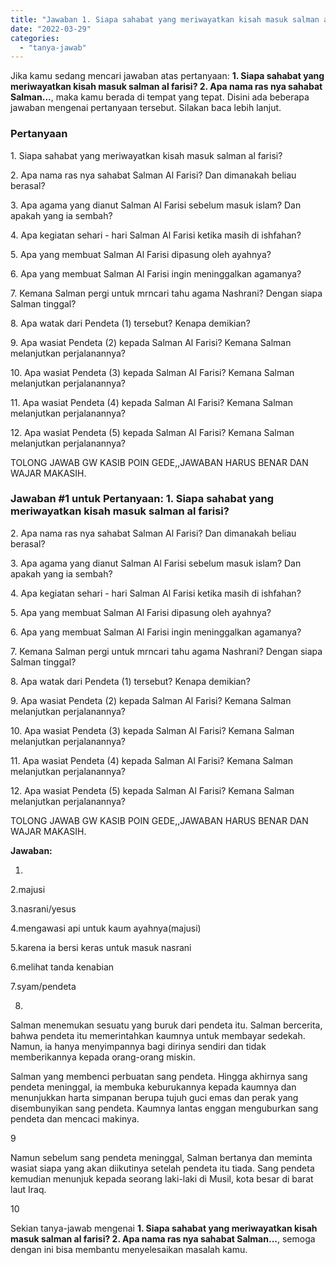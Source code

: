 ```yaml
---
title: "Jawaban 1. Siapa sahabat yang meriwayatkan kisah masuk salman al farisi? 2. Apa nama ras nya sahabat Salman..."
date: "2022-03-29"
categories: 
  - "tanya-jawab"
---
```


Jika kamu sedang mencari jawaban atas pertanyaan: **1\. Siapa sahabat yang meriwayatkan kisah masuk salman al farisi? 2. Apa nama ras nya sahabat Salman...**, maka kamu berada di tempat yang tepat. Disini ada beberapa jawaban mengenai pertanyaan tersebut. Silakan baca lebih lanjut.

### Pertanyaan

1\. Siapa sahabat yang meriwayatkan kisah masuk salman al farisi?  
  
2\. Apa nama ras nya sahabat Salman Al Farisi? Dan dimanakah beliau berasal?  
  
3\. Apa agama yang dianut Salman Al Farisi sebelum masuk islam? Dan apakah yang ia sembah?  
  
4\. Apa kegiatan sehari - hari Salman Al Farisi ketika masih di ishfahan?  
  
5\. Apa yang membuat Salman Al Farisi dipasung oleh ayahnya?  
  
6\. Apa yang membuat Salman Al Farisi ingin meninggalkan agamanya?  
  
7\. Kemana Salman pergi untuk mrncari tahu agama Nashrani? Dengan siapa Salman tinggal?  
  
8\. Apa watak dari Pendeta (1) tersebut? Kenapa demikian?  
  
9\. Apa wasiat Pendeta (2) kepada Salman Al Farisi? Kemana Salman melanjutkan perjalanannya?  
  
10\. Apa wasiat Pendeta (3) kepada Salman Al Farisi? Kemana Salman melanjutkan perjalanannya?  
  
11\. Apa wasiat Pendeta (4) kepada Salman Al Farisi? Kemana Salman melanjutkan perjalanannya?  
  
12\. Apa wasiat Pendeta (5) kepada Salman Al Farisi? Kemana Salman melanjutkan perjalanannya?  
  
TOLONG JAWAB GW KASIB POIN GEDE,,JAWABAN HARUS BENAR DAN WAJAR MAKASIH.

### Jawaban #1 untuk Pertanyaan: 1. Siapa sahabat yang meriwayatkan kisah masuk salman al farisi?  
  
2\. Apa nama ras nya sahabat Salman Al Farisi? Dan dimanakah beliau berasal?  
  
3\. Apa agama yang dianut Salman Al Farisi sebelum masuk islam? Dan apakah yang ia sembah?  
  
4\. Apa kegiatan sehari - hari Salman Al Farisi ketika masih di ishfahan?  
  
5\. Apa yang membuat Salman Al Farisi dipasung oleh ayahnya?  
  
6\. Apa yang membuat Salman Al Farisi ingin meninggalkan agamanya?  
  
7\. Kemana Salman pergi untuk mrncari tahu agama Nashrani? Dengan siapa Salman tinggal?  
  
8\. Apa watak dari Pendeta (1) tersebut? Kenapa demikian?  
  
9\. Apa wasiat Pendeta (2) kepada Salman Al Farisi? Kemana Salman melanjutkan perjalanannya?  
  
10\. Apa wasiat Pendeta (3) kepada Salman Al Farisi? Kemana Salman melanjutkan perjalanannya?  
  
11\. Apa wasiat Pendeta (4) kepada Salman Al Farisi? Kemana Salman melanjutkan perjalanannya?  
  
12\. Apa wasiat Pendeta (5) kepada Salman Al Farisi? Kemana Salman melanjutkan perjalanannya?  
  
TOLONG JAWAB GW KASIB POIN GEDE,,JAWABAN HARUS BENAR DAN WAJAR MAKASIH.

**Jawaban:**

1.

2.majusi

3.nasrani/yesus

4.mengawasi api untuk kaum ayahnya(majusi)

5.karena ia bersi keras untuk masuk nasrani

6.melihat tanda kenabian

7.syam/pendeta

8.

Salman menemukan sesuatu yang buruk dari pendeta itu. Salman bercerita, bahwa pendeta itu memerintahkan kaumnya untuk membayar sedekah. Namun, ia hanya menyimpannya bagi dirinya sendiri dan tidak memberikannya kepada orang-orang miskin.

Salman yang membenci perbuatan sang pendeta. Hingga akhirnya sang pendeta meninggal, ia membuka keburukannya kepada kaumnya dan menunjukkan harta simpanan berupa tujuh guci emas dan perak yang disembunyikan sang pendeta. Kaumnya lantas enggan menguburkan sang pendeta dan mencaci makinya.

9

Namun sebelum sang pendeta meninggal, Salman bertanya dan meminta wasiat siapa yang akan diikutinya setelah pendeta itu tiada. Sang pendeta kemudian menunjuk kepada seorang laki-laki di Musil, kota besar di barat laut Iraq.

10

Sekian tanya-jawab mengenai **1\. Siapa sahabat yang meriwayatkan kisah masuk salman al farisi? 2. Apa nama ras nya sahabat Salman...**, semoga dengan ini bisa membantu menyelesaikan masalah kamu.
